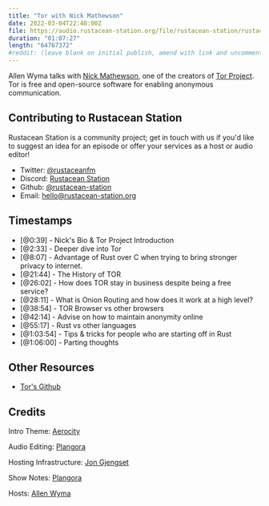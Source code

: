 ```yaml
---
title: "Tor with Nick Mathewson"
date: 2022-03-04T22:40:00Z
file: https://audio.rustacean-station.org/file/rustacean-station/rustacean-station-e057-nick-mathewson.mp3
duration: "01:07:27"
length: "64767372"
#reddit: (leave blank on initial publish, amend with link and uncomment this line after Reddit thread has been posted)
---
```

Allen Wyma talks with [Nick Mathewson](http://www.wangafu.net/~nickm/), one of the creators of [Tor Project](https://www.torproject.org/). Tor is free and open-source software for enabling anonymous communication.


## Contributing to Rustacean Station

Rustacean Station is a community project; get in touch with us if you'd like to suggest an idea for an episode or offer your services as a host or audio editor!

- Twitter: [@rustaceanfm](https://twitter.com/rustaceanfm)
- Discord: [Rustacean Station](https://discord.gg/cHc3Gyc)
- Github: [@rustacean-station](https://github.com/rustacean-station/)
- Email: [hello@rustacean-station.org](mailto:hello@rustacean-station.org)

## Timestamps 

- [@0:39] - Nick's Bio & Tor Project Introduction
- [@2:33] - Deeper dive into Tor
- [@8:07] - Advantage of Rust over C when trying to bring stronger privacy to internet.
- [@21:44] - The History of TOR
- [@26:02] - How does TOR stay in business despite being a free service?
- [@28:11] - What is Onion Routing and how does it work at a high level?
- [@38:54] - TOR Browser vs other browsers
- [@42:14] - Advise on how to maintain anonymity online
- [@55:17] - Rust vs other languages
- [@1:03:54] - Tips & tricks for people who are starting off in Rust
- [@1:06:00] - Parting thoughts

## Other Resources
- [Tor's Github](https://github.com/TheTorProject)

## Credits
Intro Theme: [Aerocity](https://twitter.com/AerocityMusic)

Audio Editing: [Plangora](https://twitter.com/plangora)

Hosting Infrastructure: [Jon Gjengset](https://twitter.com/jonhoo/)

Show Notes: [Plangora](https://twitter.com/plangora)

Hosts: [Allen Wyma](https://twitter.com/allenwyma)
